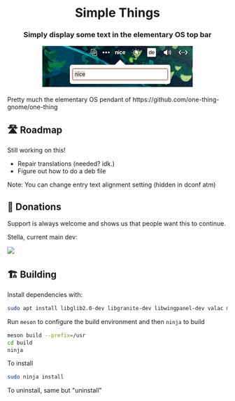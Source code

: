 
<div align="center">
  <h1 align="center">Simple Things</h1>
  <h3 align="center">Simply display some text in the elementary OS top bar</h3>
</div>

<div align="center">
    <span align="center">
        <img class="center" src="data/screenshot.png" alt="Simple Things indicator">
    </span>
</div>
</br>
Pretty much the elementary OS pendant of https://github.com/one-thing-gnome/one-thing


## 🛣️ Roadmap

Still working on this!
 - Repair translations (needed? idk.)
 - Figure out how to do a deb file
   

Note: You can change entry text alignment setting (hidden in dconf atm)

  
## 💝 Donations

Support is always welcome and shows us that people want this to continue.

Stella, current main dev:
<p align="left">
  <a href="https://ko-fi.com/teamcons">
    <img src="https://cdn.ko-fi.com/cdn/kofi3.png?v=2" width="150">
  </a>
</p>



## 🏗️ Building

Install dependencies with:

```bash
sudo apt install libglib2.0-dev libgranite-dev libwingpanel-dev valac meson
```

Run `meson` to configure the build environment and then `ninja` to build

```bash
meson build --prefix=/usr
cd build
ninja
```

To install

```bash
sudo ninja install
```

To uninstall, same but "uninstall"
